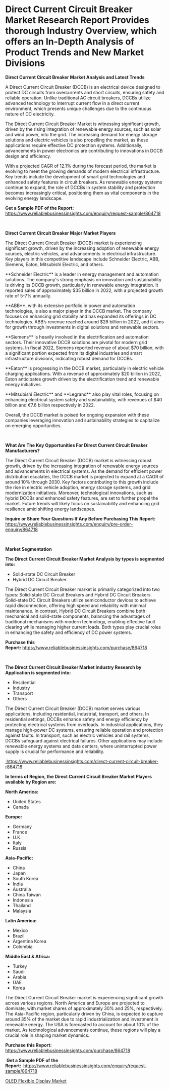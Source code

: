 <p><h1>Direct Current Circuit Breaker Market Research Report Provides thorough Industry Overview, which offers an In-Depth Analysis of Product Trends and New Market Divisions</h1></p><p><strong>Direct Current Circuit Breaker Market Analysis and Latest Trends</strong></p>
<p><p>A Direct Current Circuit Breaker (DCCB) is an electrical device designed to protect DC circuits from overcurrents and short circuits, ensuring safety and reliable operation. Unlike traditional AC circuit breakers, DCCBs utilize advanced technology to interrupt current flow in a direct current environment, which presents unique challenges due to the continuous nature of DC electricity. </p><p>The Direct Current Circuit Breaker Market is witnessing significant growth, driven by the rising integration of renewable energy sources, such as solar and wind power, into the grid. The increasing demand for energy storage solutions and electric vehicles is also propelling the market, as these applications require effective DC protection systems. Additionally, advancements in power electronics are contributing to innovations in DCCB design and efficiency. </p><p>With a projected CAGR of 12.1% during the forecast period, the market is evolving to meet the growing demands of modern electrical infrastructure. Key trends include the development of smart grid technologies and enhanced safety features in circuit breakers. As renewable energy systems continue to expand, the role of DCCBs in system stability and protection becomes increasingly critical, positioning them as vital components in the evolving energy landscape.</p></p>
<p><strong>Get a Sample PDF of the Report:&nbsp;</strong> <a href="https://www.reliablebusinessinsights.com/enquiry/request-sample/864718?utm_campaign=2306&utm_medium=2&utm_source=Github&utm_content=ia&utm_term=06042025&utm_id=direct-current-circuit-breaker">https://www.reliablebusinessinsights.com/enquiry/request-sample/864718</a></p>
<p>&nbsp;</p>
<p><strong>Direct Current Circuit Breaker Major Market Players</strong></p>
<p><p>The Direct Current Circuit Breaker (DCCB) market is experiencing significant growth, driven by the increasing adoption of renewable energy sources, electric vehicles, and advancements in electrical infrastructure. Key players in this competitive landscape include Schneider Electric, ABB, Siemens, Eaton, Mitsubishi Electric, and others.</p><p>**Schneider Electric** is a leader in energy management and automation solutions. The company's strong emphasis on innovation and sustainability is driving its DCCB growth, particularly in renewable energy integration. It reported sales of approximately $35 billion in 2022, with a projected growth rate of 5-7% annually.</p><p>**ABB**, with its extensive portfolio in power and automation technologies, is also a major player in the DCCB market. The company focuses on enhancing grid stability and has expanded its offerings in DC technologies. ABB’s revenue reached around $28 billion in 2022, and it aims for growth through investments in digital solutions and renewable sectors.</p><p>**Siemens** is heavily involved in the electrification and automation sectors. Their innovative DCCB solutions are pivotal for modern grid systems. In fiscal 2022, Siemens reported revenue of about $70 billion, with a significant portion expected from its digital industries and smart infrastructure divisions, indicating robust demand for DCCBs.</p><p>**Eaton** is progressing in the DCCB market, particularly in electric vehicle charging applications. With a revenue of approximately $20 billion in 2022, Eaton anticipates growth driven by the electrification trend and renewable energy initiatives.</p><p>**Mitsubishi Electric** and **Legrand** also play vital roles, focusing on enhancing electrical system safety and sustainability, with revenues of $40 billion and €7.6 billion respectively in 2022.</p><p>Overall, the DCCB market is poised for ongoing expansion with these companies leveraging innovation and sustainability strategies to capitalize on emerging opportunities.</p></p>
<p>&nbsp;</p>
<p><strong>What Are The Key Opportunities For Direct Current Circuit Breaker Manufacturers?</strong></p>
<p><p>The Direct Current Circuit Breaker (DCCB) market is witnessing robust growth, driven by the increasing integration of renewable energy sources and advancements in electrical systems. As the demand for efficient power distribution escalates, the DCCB market is projected to expand at a CAGR of around 10% through 2030. Key factors contributing to this growth include the rise in electric vehicle adoption, energy storage systems, and grid modernization initiatives. Moreover, technological innovations, such as hybrid DCCBs and enhanced safety features, are set to further propel the market. Future trends will likely focus on sustainability and enhancing grid resilience amid shifting energy landscapes.</p></p>
<p><strong>Inquire or Share Your Questions If Any Before Purchasing This Report:</strong> <a href="https://www.reliablebusinessinsights.com/enquiry/pre-order-enquiry/864718?utm_campaign=2306&utm_medium=2&utm_source=Github&utm_content=ia&utm_term=06042025&utm_id=direct-current-circuit-breaker">https://www.reliablebusinessinsights.com/enquiry/pre-order-enquiry/864718</a></p>
<p>&nbsp;</p>
<p><strong>Market Segmentation</strong></p>
<p><strong>The Direct Current Circuit Breaker Market Analysis by types is segmented into:</strong></p>
<p><ul><li>Solid-state DC Circuit Breaker</li><li>Hybrid DC Circuit Breaker</li></ul></p>
<p><p>The Direct Current Circuit Breaker market is primarily categorized into two types: Solid-state DC Circuit Breakers and Hybrid DC Circuit Breakers. Solid-state DC Circuit Breakers utilize semiconductor devices to achieve rapid disconnection, offering high speed and reliability with minimal maintenance. In contrast, Hybrid DC Circuit Breakers combine both mechanical and solid-state components, balancing the advantages of traditional mechanisms with modern technology, enabling effective fault clearing while managing higher current loads. Both types play crucial roles in enhancing the safety and efficiency of DC power systems.</p></p>
<p><strong>Purchase this Report:&nbsp;</strong><a href="https://www.reliablebusinessinsights.com/purchase/864718?utm_campaign=2306&utm_medium=2&utm_source=Github&utm_content=ia&utm_term=06042025&utm_id=direct-current-circuit-breaker">https://www.reliablebusinessinsights.com/purchase/864718</a></p>
<p>&nbsp;</p>
<p><strong>The Direct Current Circuit Breaker Market Industry Research by Application is segmented into:</strong></p>
<p><ul><li>Residential</li><li>Industry</li><li>Transport</li><li>Others</li></ul></p>
<p><p>The Direct Current Circuit Breaker (DCCB) market serves various applications, including residential, industrial, transport, and others. In residential settings, DCCBs enhance safety and energy efficiency by protecting electrical systems from overloads. In industrial applications, they manage high-power DC systems, ensuring reliable operation and protection against faults. In transport, such as electric vehicles and rail systems, DCCBs safeguard against electrical failures. Other applications may include renewable energy systems and data centers, where uninterrupted power supply is crucial for performance and reliability.</p></p>
<p><a href="https://www.reliablebusinessinsights.com/direct-current-circuit-breaker-r864718?utm_campaign=2306&utm_medium=2&utm_source=Github&utm_content=ia&utm_term=06042025&utm_id=direct-current-circuit-breaker">&nbsp;https://www.reliablebusinessinsights.com/direct-current-circuit-breaker-r864718</a></p>
<p><strong>In terms of Region, the Direct Current Circuit Breaker Market Players available by Region are:</strong></p>
<p>
    <p> <strong> North America: </strong>
        <ul>
            <li>United States</li>
            <li>Canada</li>
        </ul>
        </p> 
    <p> <strong> Europe: </strong>
        <ul>
            <li>Germany</li>
            <li>France</li>
            <li>U.K.</li>
            <li>Italy</li>
            <li>Russia</li>
        </ul>
        </p> 
    <p> <strong> Asia-Pacific: </strong>
        <ul>
            <li>China</li>
            <li>Japan</li>
            <li>South Korea</li>
            <li>India</li>
            <li>Australia</li>
            <li>China Taiwan</li>
            <li>Indonesia</li>
            <li>Thailand</li>
            <li>Malaysia</li>
        </ul>
        </p> 
    <p> <strong> Latin America: </strong>
        <ul>
            <li>Mexico</li>
            <li>Brazil</li>
            <li>Argentina Korea</li>
            <li>Colombia</li>
        </ul>
        </p> 
    <p> <strong> Middle East & Africa: </strong>
        <ul>
            <li>Turkey</li>
            <li>Saudi</li>
            <li>Arabia</li>
            <li>UAE</li>
            <li>Korea</li>
        </ul>
    </p>
    </p>
<p><p>The Direct Current Circuit Breaker market is experiencing significant growth across various regions. North America and Europe are projected to dominate, with market shares of approximately 30% and 25%, respectively. The Asia-Pacific region, particularly driven by China, is expected to capture around 35% of the market due to rapid industrialization and investment in renewable energy. The USA is forecasted to account for about 10% of the market. As technological advancements continue, these regions will play a crucial role in shaping market dynamics.</p></p>
<p><strong>Purchase this Report: </strong><a href="https://www.reliablebusinessinsights.com/purchase/864718?utm_campaign=2306&utm_medium=2&utm_source=Github&utm_content=ia&utm_term=06042025&utm_id=direct-current-circuit-breaker">https://www.reliablebusinessinsights.com/purchase/864718</a></p>
<p>&nbsp;<strong>Get a Sample PDF of the Report:&nbsp;&nbsp;</strong><a href="https://www.reliablebusinessinsights.com/enquiry/request-sample/864718?utm_campaign=2306&utm_medium=2&utm_source=Github&utm_content=ia&utm_term=06042025&utm_id=direct-current-circuit-breaker">https://www.reliablebusinessinsights.com/enquiry/request-sample/864718</a></p>
<p><strong></strong></p>
<p><p><a href="https://github.com/comasnickie/Market-Research-Report-List-1/blob/main/oled-flexible-display-market.md?utm_campaign=2306&utm_medium=2&utm_source=Github&utm_content=ia&utm_term=06042025&utm_id=direct-current-circuit-breaker">OLED Flexible Display Market</a></p></p>